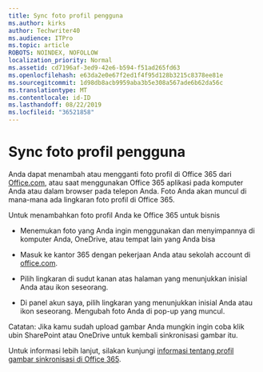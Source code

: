```yaml
---
title: Sync foto profil pengguna
ms.author: kirks
author: Techwriter40
ms.audience: ITPro
ms.topic: article
ROBOTS: NOINDEX, NOFOLLOW
localization_priority: Normal
ms.assetid: cd7196af-3ed9-42e6-b594-f51ad265fd63
ms.openlocfilehash: e63da2e0e67f2ed1f4f95d128b3215c8378ee81e
ms.sourcegitcommit: 1d98db8acb9959aba3b5e308a567ade6b62da56c
ms.translationtype: MT
ms.contentlocale: id-ID
ms.lasthandoff: 08/22/2019
ms.locfileid: "36521858"
---
```

# <a name="sync-a-users-profile-picture"></a>Sync foto profil pengguna

Anda dapat menambah atau mengganti foto profil di Office 365 dari [Office.com](http://www.office.com), atau saat menggunakan Office 365 aplikasi pada komputer Anda atau dalam browser pada telepon Anda. Foto Anda akan muncul di mana-mana ada lingkaran foto profil di Office 365.

Untuk menambahkan foto profil Anda ke Office 365 untuk bisnis

- Menemukan foto yang Anda ingin menggunakan dan menyimpannya di komputer Anda, OneDrive, atau tempat lain yang Anda bisa

- Masuk ke kantor 365 dengan pekerjaan Anda atau sekolah account di [office.com](http://www.office.com).

- Pilih lingkaran di sudut kanan atas halaman yang menunjukkan inisial Anda atau ikon seseorang.

- Di panel akun saya, pilih lingkaran yang menunjukkan inisial Anda atau ikon seseorang. Mengubah foto Anda di pop-up yang muncul.

Catatan: Jika kamu sudah upload gambar Anda mungkin ingin coba klik ubin SharePoint atau OneDrive untuk kembali sinkronisasi gambar itu.

Untuk informasi lebih lanjut, silakan kunjungi [informasi tentang profil gambar sinkronisasi di Office 365](https://support.office.com/article/information-about-profile-picture-synchronization-in-office-365-20594d76-d054-4af4-a660-401133e3d48a?ui=en-US&amp;rs=en-US&amp;ad=US).
